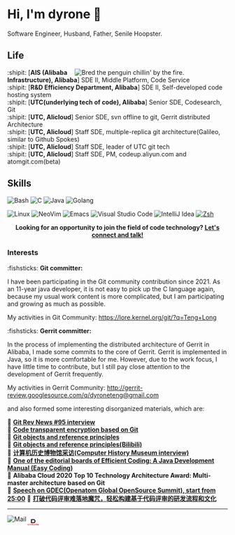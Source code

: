 # Hi, I'm dyrone :wave:

Software Engineer, Husband, Father, Senile Hoopster.

## Life

<img align="right" alt="Bred the penguin chillin' by the fire." width="350" src="img/Fire.gif" />

:shipit: [**AIS (Alibaba Infrastructure), Alibaba**] SDE II, Middle Platform, Code Service  
:shipit: [**R&D Efficiency Department, Alibaba**] SDE II, Self-developed code hosting system  
:shipit: [**UTC(underlying tech of code), Alibaba**] Senior SDE, Codesearch, Git  
:shipit: [**UTC, Alicloud**] Senior SDE, svn offline to git, Gerrit distributed Architecture  
:shipit: [**UTC, Alicloud**] Staff SDE, multiple-replica git architecture(Galileo, similar to Github Spokes)  
:shipit: [**UTC, Alicloud**] Staff SDE, leader of UTC git tech  
:shipit: [**UTC, Alicloud**] Staff SDE, PM, codeup.aliyun.com and atomgit.com(beta)


## Skills


![Bash](https://img.shields.io/badge/Bash-4EAA25?logo=gnubash&logoColor=white&style=for-the-badge)
![C](https://img.shields.io/badge/C-00AC47?logo=c&logoColor=white&style=for-the-badge)
![Java](https://img.shields.io/badge/Java-F8981D?logo=openjdk&logoColor=white&style=for-the-badge)
![Golang](https://img.shields.io/badge/Golang-00ADD8?logo=go&logoColor=white&style=for-the-badge)

![Linux](https://img.shields.io/badge/Linux-FCC624?logo=Linux&logoColor=black&style=for-the-badge)
![NeoVim](https://img.shields.io/badge/NeoVim-57A143?logo=neovim&logoColor=white&style=for-the-badge)
![Emacs](https://img.shields.io/badge/Emacs-B366F6?logo=gnuemacs&logoColor=white&style=for-the-badge)
![Visual Studio Code](https://img.shields.io/badge/VSCode-FF7143?logo=visualstudiocode&logoColor=white&style=for-the-badge)
![IntelliJ Idea](https://img.shields.io/badge/IDEA-007ACC?logo=intellijidea&logoColor=white&style=for-the-badge)
[![Zsh](https://img.shields.io/badge/Zsh-f15a24?style=for-the-badge)](https://ohmyz.sh)

<p align="center">
    <b>Looking for an opportunity to join the field of code technology?
        <a href="mailto: dyroneteng@gmail.com">Let's connect and talk!</a>
    </b>
</p>

### Interests

:fishsticks: **Git committer:** 

I have been participating in the Git community contribution since 2021. As an
11-year java developer, it is not easy to pick up the C language again, because
my usual work content is more complicated, but I am participating and growing as
much as possible.

My activities in Git Community: https://lore.kernel.org/git/?q=Teng+Long

:fishsticks: **Gerrit committer:**

In the process of implementing the distributed architecture of Gerrit in
Alibaba, I made some commits to the core of Gerrit. Gerrit is implemented in
Java, so it is more comfortable for me. However, due to the work focus, I have
little time to contribute, but I still pay close attention to the development of
Gerrit frequently.

My activities in Gerrit Community: http://gerrit-review.googlesource.com/q/dyroneteng@gmail.com

and also formed some interesting disorganized materials, which are:

:ice_cream: [**Git Rev News #95 interview**](https://git.github.io/rev_news/2023/01/31/edition-95/ "Git Rev News #95 interview")  
:ice_cream: [**Code transparent encryption based on Git**](https://mp.weixin.qq.com/s/i5oHyDz-UiFdYXTku8cGLw)  
:ice_cream: [**Git objects and reference principles**](https://mp.weixin.qq.com/s/UTETcreecYfotJzlR1fAkw)  
:ice_cream: [**Git objects and reference principles(Bilibili)**](https://www.bilibili.com/video/BV1a44y1b7tm)  
:ice_cream: [**计算机历史博物馆采访(Computer History Museum interview)**](https://www.xiaoyuzhoufm.com/episode/63ea3205e99bdef7d39ea6d8)  
:ice_cream: [**One of the editorial boards of Efficient Coding: A Java Development Manual (Easy Coding)**](https://github.com/alibaba/p3c/blob/master/Java%E5%BC%80%E5%8F%91%E6%89%8B%E5%86%8C(%E9%BB%84%E5%B1%B1%E7%89%88).pdf)  
:ice_cream: **Alibaba Cloud 2020 Top 10 Technology Architecture Award: Multi-master architecture based on Git**  
:ice_cream: [**Speech on GDEC(Openatom Global OpenSource Summit), start from 25:00**](https://gongyi.cctv.com/2023/06/12/VIDEpugJe9GosEPc5NJ8uYXJ230612.shtml) 
:ice_cream: [**打破代码评审难落地魔咒，轻松构建基于代码评审的研发流程和文化**](https://developer.aliyun.com/live/253603) 

---

<!--<a href="https://novakcgx.me">
    <img height="32" align="left" alt="Website" src="img/icons/personal.png" />
</a>-->

<a href="mailto:dyroneteng@gmail.com">
    <img height="32" align="left" alt="Mail" src="img/icons/gmail.png" />
</a>
<a href="https://dyrone.github.io/">
    <img height="32" align="left" alt="Mail" src="img/icons/dyrone.png" />
</a>
